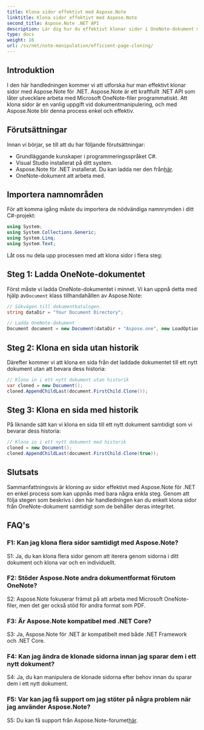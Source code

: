 ```yaml
---
title: Klona sidor effektivt med Aspose.Note
linktitle: Klona sidor effektivt med Aspose.Note
second_title: Aspose.Note .NET API
description: Lär dig hur du effektivt klonar sidor i OneNote-dokument med Aspose.Note för .NET. Följ vår steg-för-steg handledning för enkel implementering.
type: docs
weight: 16
url: /sv/net/note-manipulation/efficient-page-cloning/
---
```

## Introduktion

I den här handledningen kommer vi att utforska hur man effektivt klonar sidor med Aspose.Note för .NET. Aspose.Note är ett kraftfullt .NET API som låter utvecklare arbeta med Microsoft OneNote-filer programmatiskt. Att klona sidor är en vanlig uppgift vid dokumentmanipulering, och med Aspose.Note blir denna process enkel och effektiv.

## Förutsättningar

Innan vi börjar, se till att du har följande förutsättningar:

- Grundläggande kunskaper i programmeringsspråket C#.
- Visual Studio installerat på ditt system.
-  Aspose.Note för .NET installerat. Du kan ladda ner den från[här](https://releases.aspose.com/note/net/).
- OneNote-dokument att arbeta med.

## Importera namnområden

För att komma igång måste du importera de nödvändiga namnrymden i ditt C#-projekt:

```csharp
using System;
using System.Collections.Generic;
using System.Linq;
using System.Text;
```

Låt oss nu dela upp processen med att klona sidor i flera steg:

## Steg 1: Ladda OneNote-dokumentet

Först måste vi ladda OneNote-dokumentet i minnet. Vi kan uppnå detta med hjälp av`Document` klass tillhandahållen av Aspose.Note:

```csharp
// Sökvägen till dokumentkatalogen.
string dataDir = "Your Document Directory";

// Ladda OneNote-dokument
Document document = new Document(dataDir + "Aspose.one", new LoadOptions { LoadHistory = true });
```

## Steg 2: Klona en sida utan historik

Därefter kommer vi att klona en sida från det laddade dokumentet till ett nytt dokument utan att bevara dess historia:

```csharp
// Klona in i ett nytt dokument utan historik
var cloned = new Document();
cloned.AppendChildLast(document.FirstChild.Clone());
```

## Steg 3: Klona en sida med historik

På liknande sätt kan vi klona en sida till ett nytt dokument samtidigt som vi bevarar dess historia:

```csharp
// Klona in i ett nytt dokument med historik
cloned = new Document();
cloned.AppendChildLast(document.FirstChild.Clone(true));
```

## Slutsats

Sammanfattningsvis är kloning av sidor effektivt med Aspose.Note för .NET en enkel process som kan uppnås med bara några enkla steg. Genom att följa stegen som beskrivs i den här handledningen kan du enkelt klona sidor från OneNote-dokument samtidigt som de behåller deras integritet.

## FAQ's

### F1: Kan jag klona flera sidor samtidigt med Aspose.Note?

S1: Ja, du kan klona flera sidor genom att iterera genom sidorna i ditt dokument och klona var och en individuellt.

### F2: Stöder Aspose.Note andra dokumentformat förutom OneNote?

S2: Aspose.Note fokuserar främst på att arbeta med Microsoft OneNote-filer, men det ger också stöd för andra format som PDF.

### F3: Är Aspose.Note kompatibel med .NET Core?

S3: Ja, Aspose.Note för .NET är kompatibelt med både .NET Framework och .NET Core.

### F4: Kan jag ändra de klonade sidorna innan jag sparar dem i ett nytt dokument?

S4: Ja, du kan manipulera de klonade sidorna efter behov innan du sparar dem i ett nytt dokument.

### F5: Var kan jag få support om jag stöter på några problem när jag använder Aspose.Note?

 S5: Du kan få support från Aspose.Note-forumet[här](https://forum.aspose.com/c/note/28).